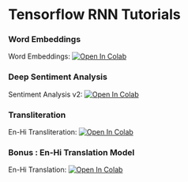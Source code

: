 # Tensorflow RNN Tutorials

### Word Embeddings

Word Embeddings: [![Open In Colab](https://colab.research.google.com/assets/colab-badge.svg)](https://colab.research.google.com/github/bsantraigi/Tensorflow-RNN-Tutorials/blob/master/Word%20Embedding.ipynb)

### Deep Sentiment Analysis

Sentiment Analysis v2: [![Open In Colab](https://colab.research.google.com/assets/colab-badge.svg)](https://colab.research.google.com/github/bsantraigi/Tensorflow-RNN-Tutorials/blob/master/Sentiment%20Analysis%20v2.ipynb)

### Transliteration

En-Hi Transliteration: [![Open In Colab](https://colab.research.google.com/assets/colab-badge.svg)](https://colab.research.google.com/github/bsantraigi/Tensorflow-RNN-Tutorials/blob/master/Transliteration.ipynb)


### Bonus : En-Hi Translation Model 

En-Hi Translation: [![Open In Colab](https://colab.research.google.com/assets/colab-badge.svg)](https://colab.research.google.com/github/bsantraigi/Tensorflow-RNN-Tutorials/blob/master/TranslateMe.ipynb)

